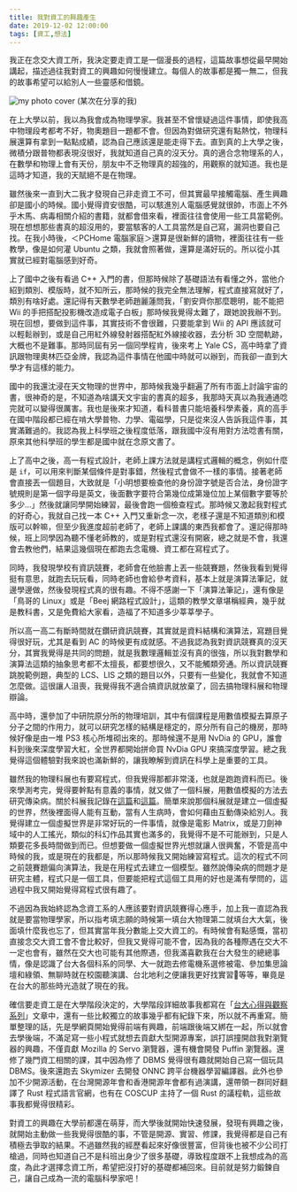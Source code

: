 ```yaml
---
title: 我對資工的興趣產生
date: 2019-12-02 12:00:00
tags: [資工,想法]
---
```


我正在念交大資工所，我決定要走資工是一個漫長的過程，這篇故事想從最早開始講起，描述過往我對資工的興趣如何慢慢建立。每個人的故事都是獨一無二，但我的故事希望可以給別人一些靈感和借鏡。

<!-- more -->

![my photo cover](https://user-images.githubusercontent.com/18013815/69930803-ca366580-14ff-11ea-91c0-7d1e6c76c010.png)
(某次在分享的我)

在上大學以前，我以為我會成為物理學家。我甚至不曾懷疑過這件事情，即使我高中物理段考都考不好，物奧題目一題都不會。但因為對做研究還有點熱忱，物理科展還算有拿到一點點成績，認為自己應該還是能走得下去。直到真的上大學之後，微積分跟普物都表現沒很好，我就知道自己真的沒天分。真的適合念物理系的人，在數學和物理上會有天份，朋友中不乏物理真的超強的，用觀察的就知道。我也是這時才知道，我的天賦絕不是在物理。

雖然後來一直到大二我才發現自己非走資工不可，但其實最早接觸電腦、產生興趣卻是國小的時候。國小覺得資安很酷，可以駭進別人電腦感覺就很帥，市面上不外乎木馬、病毒相關介紹的書籍，就都會借來看，裡面往往會使用一些工具當範例。現在想想那些書真的超沒用的，要當駭客的人工具當然是自己寫，漏洞也要自己找。在我小時後，＜PCHome 電腦家庭＞還算是很新鮮的讀物，裡面往往有一些教學，像是如何灌 Ubuntu 之類，我就會照著做，還算是滿好玩的。所以從小其實就已經對電腦感到好奇。

上了國中之後有看過 C++ 入門的書，但那時候除了基礎語法有看懂之外，當他介紹到類別、模版時，就不知所云，那時候的我完全無法理解，程式直接寫就好了，類別有啥好處。還記得有天數學老師趙麗蓮問我，「劉安齊你那麼聰明，能不能把 Wii 的手把搭配投影機改造成電子白板」那時候我覺得太難了，跟她說我辦不到。現在回想，要做到這件事，其實技術不會很難，只要能拿到 Wii 的 API 應該就可以輕鬆辦到，或是自己用紅外線發射器搭配紅外線接收器，去分析 3D 空間軌跡，大概也不是難事。那時同屆有另一個同學程肯，後來考上 Yale CS，高中時拿了資訊跟物理奧林匹亞金牌，我認為這件事情在他國中時就可以辦到，而我卻一直到大學才有這樣的能力。

國中的我還沈浸在天文物理的世界中，那時候我幾乎翻遍了所有市面上討論宇宙的書，很神奇的是，不知道為啥講天文宇宙的書真的超多，我那時天真以為我通通唸完就可以變得很厲害。我也是後來才知道，看科普書只能培養科學素養，真的高手在國中階段都已經在啃大學普物、力學、電磁學，只是從來沒人告訴我這件事，其實滿難過的。我認為我上科學班之後程度低落，跟我國中沒有用對方法唸書有關，原來其他科學班的學生都是國中就在念原文書了。

上了高中之後，高一有程式設計，老師上課方法就是講程式邏輯的概念，例如什麼是 `if`，可以用來判斷某個條件是對事錯，然後程式會做不一樣的事情。接著老師會直接丟一個題目，大致就是「小明想要檢查他的身份證字號是否合法，身份證字號規則是第一個字母是英文，後面數字要符合第幾位成第幾位加上某個數字要等於多少...」然後就讓同學開始練習，最後會跑一個檢查程式。那時候又激起我對程式的好奇心，我就自己找一本 C++
入門又重新念一次，老樣子還是不知道類別和模版可以幹嘛，但至少我進度超前老師了，老師上課講的東西我都會了。還記得那時候，班上同學因為聽不懂老師教的，或是對程式還沒有開竅，總之就是不會，我還會去教他們，結果這幾個現在都跑去念電機、資工都在寫程式了。

同時，我發現學校有資訊競賽，老師會在他臉書上丟一些競賽題，然後我看到覺得挺有意思，就跑去玩玩看，同時老師也會給參考資料，基本上就是演算法筆記，就邊學邊做，然後發現程式真的很有趣。不得不感謝一下「演算法筆記」，還有像是「鳥哥的 Linux」或是「Beej 網路程式設計」，這類的教學文章堪稱經典，幾乎就是教科書，又是免費給大家看，造福了不知道多少莘莘學子。

所以高一高二有斷時間就在鑽研資訊競賽，其實就是資料結構和演算法，寫題目覺得很好玩，尤其是看到 AC 的時候更有成就感。不過我認為我對資訊競賽真的沒天分，其實我覺得是共同的問題，就是我數理邏輯並沒有真的很強，所以我對數學和演算法這類的抽象思考都不太擅長，都要想很久，又不能觸類旁通。所以資訊競賽跳脫範例題，典型的 LCS、LIS 之類的題目以外，只要有一些變化，我就會不知道怎麼做。這很讓人沮喪，我覺得我不適合搞資訊就放棄了，回去搞物理科展和物理辯論。

高中時，還參加了中研院原分所的物理培訓，其中有個課程是用數值模擬去算原子分子之間的作用力，就可以研究怎樣的結構是穩定的，原分所有自己的機房，那時候好像是由一堆 PS3 核心所堆砌出來的。那時候還不是用 NvDia 的 GPU，誰會料到後來深度學習大紅，全世界都開始拼命買 NvDia GPU 來搞深度學習。總之我覺得這個體驗對我來說也滿新鮮的，讓我瞭解到資訊在科學上是重要的工具。

雖然我的物理科展也有要寫程式，但我覺得那都非常淺，也就是跑跑資料而已。後來學測考完，覺得要幹點有意義的事情，就又做了一個科展，用數值模擬的方法去研究傳染病。關於科展我記錄在[這篇](post/2015/07/brownian-motion/)和[這篇](post/2015/07/infectious-disease/)。簡單來說那個科展就是建立一個虛擬的世界，然後裡面得人能有互動，當有人生病時，會如何藉由互動傳染給別人。我覺得建立一個虛擬世界是非常好玩的一件事情，就像是電影 Matrix，或是刀劍神域中的人工搖光，類似的科幻作品其實也滿多的，我覺得不是不可能辦到，只是人類要花多長時間做到而已。但想要做一個虛擬世界光想就讓人很興奮，不管是高中時候的我，或是現在的我都是，所以那時候我又開始練習寫程式。這次的程式不同之前競賽題偏向演算法，我是在用程式去建立一個模型。雖然說傳染病的問題才是研究主體，程式只是一個工具，但要能把程式這個工具用的好也是滿有學問的，這過程中我又開始覺得寫程式很有趣了。

不過因為我始終認為念資工系的人應該要對資訊競賽得心應手，加上我一直認為我就是要當物理學家，所以指考填志願的時候第一填台大物理第二就填台大大氣，後面填什麼我也忘了，但其實當年我分數能上交大資工的。有時候會有點感慨，當初直接念交大資工會不會比較好，但我又覺得可能不會，因為我的各種際遇在交大不一定也會有，雖然在交大也可能有其他際遇，但我滿喜歡我在台大發生的總總事情，像是認識了台大各個科系的同學、大一就跑去修電機系選修被電、參加集思論壇和綠領、無聊時就在校園聽演講、台北地利之便讓我更好找實習等等，畢竟是在台大的那些時光造就了現在的我。

確信要走資工是在大學階段決定的，大學階段詳細故事我都寫在「[台大心得與觀察系列](tags/%E5%A4%A7%E5%AD%B8/)」文章中，還有一些比較獨立的故事幾乎都有紀錄下來，所以就不再重寫。簡單整理的話，先是學網頁開始覺得前端有興趣，前端跟後端又綁在一起，所以就會去學後端，不滿足寫一些小程式就想去貢獻大型開源專案，誤打誤撞開啟我對瀏覽器的興趣，不僅貢獻 Mozilla 的 Servo 瀏覽器，還有機會開發 Puffin 瀏覽器。還修了幾門資工相關的課，其中因為修了 DBMS 覺得很有趣就開始自己寫一個玩具 DBMS。後來還跑去 Skymizer 去開發 ONNC 跨平台機器學習編譯器。此外也參加不少開源活動，在台灣開源年會和香港開源年會都有過演講，還帶領一群同好翻譯了 Rust 程式語言官網，也有在 COSCUP 主持了一個 Rust 的議程軌，這些故事我都覺得很精彩。

對資工的興趣在大學前都還在萌芽，而大學後就開始快速發展，發現有興趣之後，就開始主動做一些我覺得很酷的事，不管是開源、實習、修課，我覺得都是自己有積極去爭取的結果。不過雖然我的經歷看起來好像很豐富，但背後也被不少公司打槍過，同時也知道自己不是科班出身少了很多基礎，導致程度跟不上我想成為的高度，為此才選擇念資工所，希望把沒打好的基礎都補回來。目前就是努力鍛鍊自己，讓自己成為一流的電腦科學家吧！
